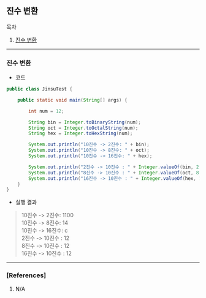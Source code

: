 ## 진수 변환

목차

1. [진수 변환](#진수-변환)

* * *

### 진수 변환

- 코드

```java
public class JinsuTest {

	public static void main(String[] args) {

		int num = 12;

		String bin = Integer.toBinaryString(num);
		String oct = Integer.toOctalString(num);
		String hex = Integer.toHexString(num);

		System.out.println("10진수 -> 2진수: " + bin);
		System.out.println("10진수 -> 8진수: " + oct);
		System.out.println("10진수 -> 16진수: " + hex);

		System.out.println("2진수 -> 10진수 : " + Integer.valueOf(bin, 2));
		System.out.println("8진수 -> 10진수 : " + Integer.valueOf(oct, 8));
		System.out.println("16진수 -> 10진수 : " + Integer.valueOf(hex, 16));
	}
}
```

- 실행 결과  

> 10진수 -> 2진수: 1100  
10진수 -> 8진수: 14  
10진수 -> 16진수: c  
2진수 -> 10진수 : 12  
8진수 -> 10진수 : 12  
16진수 -> 10진수 : 12  

* * *

### [References]
1. N/A
